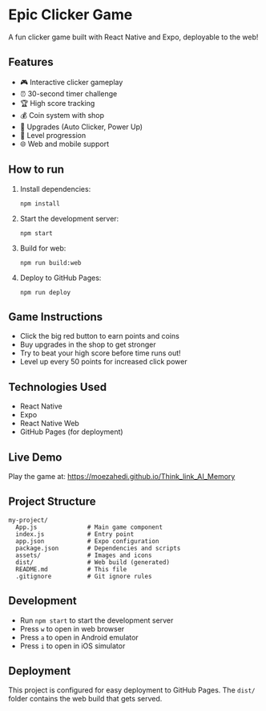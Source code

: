 # Epic Clicker Game

A fun clicker game built with React Native and Expo, deployable to the web!

## Features
- 🎮 Interactive clicker gameplay
- ⏰ 30-second timer challenge
- 🏆 High score tracking
- 💰 Coin system with shop
- 🛒 Upgrades (Auto Clicker, Power Up)
- 🎊 Level progression
- 🌐 Web and mobile support

## How to run

1. Install dependencies:
   ```
   npm install
   ```

2. Start the development server:
   ```
   npm start
   ```

3. Build for web:
   ```
   npm run build:web
   ```

4. Deploy to GitHub Pages:
   ```
   npm run deploy
   ```

## Game Instructions
- Click the big red button to earn points and coins
- Buy upgrades in the shop to get stronger
- Try to beat your high score before time runs out!
- Level up every 50 points for increased click power

## Technologies Used
- React Native
- Expo
- React Native Web
- GitHub Pages (for deployment)

## Live Demo
Play the game at: https://moezahedi.github.io/Think_link_AI_Memory

## Project Structure
```
my-project/
  App.js              # Main game component
  index.js            # Entry point
  app.json            # Expo configuration
  package.json        # Dependencies and scripts
  assets/             # Images and icons
  dist/               # Web build (generated)
  README.md           # This file
  .gitignore          # Git ignore rules
```

## Development
- Run `npm start` to start the development server
- Press `w` to open in web browser
- Press `a` to open in Android emulator
- Press `i` to open in iOS simulator

## Deployment
This project is configured for easy deployment to GitHub Pages. The `dist/` folder contains the web build that gets served. 